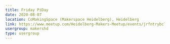 ```yaml
---
title: Friday PiDay
date: 2020-08-07
location: CoMakingSpace (Makerspace Heidelberg), Heidelberg
link: https://www.meetup.com/Heidelberg-Makers-Meetup/events/jrfntrybclbkb/
usergroup: makershd
type: usergroup
---
```

